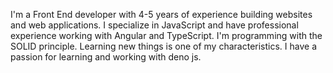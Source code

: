 I'm a Front End developer with 4-5 years of experience building websites and web applications.
I specialize in JavaScript and have professional experience working with Angular and TypeScript.
I'm programming with the SOLID principle.
Learning new things is one of my characteristics.
I have a passion for learning and working with deno js.

<!---
Mahdidzt/Mahdidzt is a ✨ special ✨ repository because its `README.md` (this file) appears on your GitHub profile.
You can click the Preview link to take a look at your changes.
--->
